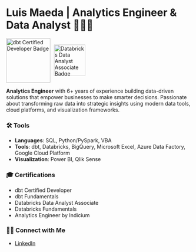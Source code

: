 # Luis Maeda | Analytics Engineer & Data Analyst 🧑🏻‍💻


<div style="display: flex; gap: 10px; align-items: center;">
  <img src="https://api.accredible.com/v1/frontend/credential_website_embed_image/badge/115809197" alt="dbt Certified Developer Badge" width="120"/>
  <img src="https://templates.images.credential.net/17101803123274097900116520533501.png" alt="Databricks Data Analyst Associate Badge" width="85"/>
</div>


**Analytics Engineer** with 6+ years of experience building data-driven solutions that empower businesses to make smarter decisions. Passionate about transforming raw data into strategic insights using modern data tools, cloud platforms, and visualization frameworks.

### 🛠️ Tools

- **Languages**: SQL, Python/PySpark, VBA  
- **Tools**: dbt, Databricks, BigQuery, Microsoft Excel, Azure Data Factory, Google Cloud Platform
- **Visualization**: Power BI, Qlik Sense 

### 🎓 Certifications 

- dbt Certified Developer  
- dbt Fundamentals
- Databricks Data Analyst Associate
- Databricks Fundamentals
- Analytics Engineer by Indicium

### 👋🏻 Connect with Me 
- [LinkedIn](https://linkedin.com/in/luismaeda)

